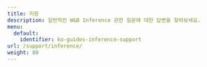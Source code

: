 ```yaml
---
title: 지원
description: 일반적인 W&B Inference 관련 질문에 대한 답변을 찾아보세요.
menu:
  default:
    identifier: ko-guides-inference-support
url: /support/inference/
weight: 80
---
```


